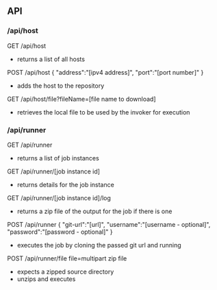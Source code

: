 ## API


### /api/host

GET /api/host
- returns a list of all hosts

POST /api/host
{
  "address":"[ipv4 address]",
  "port":"[port number]"
}
- adds the host to the repository

GET /api/host/file?fileName=[file name to download]
- retrieves the local file to be used by the invoker for execution


### /api/runner

GET /api/runner
- returns a list of job instances

GET /api/runner/[job instance id]
- returns details for the job instance

GET /api/runner/[job instance id]/log
- returns a zip file of the output for the job if there is one

POST /api/runner
{
  "git-url":"[url]",
  "username":"[username - optional]",
  "password":"[password - optional]"
}
- executes the job by cloning the passed git url and running

POST /api/runner/file
file=multipart zip file
- expects a zipped source directory
- unzips and executes
